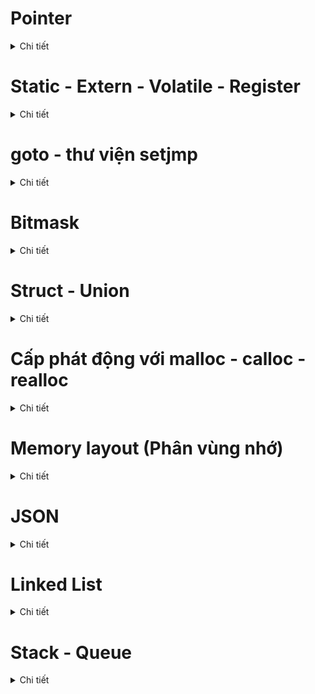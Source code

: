 # Pointer
<details><summary>Chi tiết</summary>
<p>
    
## Định nghĩa
Trong C, con trỏ (pointer) là một biến chứa địa chỉ bộ nhớ của một biến khác. Việc sử dụng con trỏ giúp thực hiện các thao tác trên bộ nhớ một cách linh hoạt hơn.
## Kích thước con trỏ
**Kích thước của con trỏ phụ thuộc vào kiến trúc vi xử lý.**

Hệ thống 32 – bit, kích thước của con trỏ là 4 byte.

Hệ thống 64 – bit, kích thước của con trỏ là 8 byte.

```cpp
#include <stdio.h>
#include <stdbool.h>

int main(int argc, char const *argv[]){
    printf("%d bytes\n", sizeof(int *));
    printf("%d bytes\n", sizeof(char *));
    printf("%d bytes\n", sizeof(float *));
    printf("%d bytes\n", sizeof(double *));
    printf("%d bytes\n", sizeof(long *));
    printf("%d bytes\n", sizeof(short *));
    printf("%d bytes\n", sizeof(long long *));
    printf("%d bytes\n", sizeof(bool *));
    return 0;
}
```
## Các kiểu con trỏ
### 1.Con trỏ Void
<details><summary></summary>
<p>
	
Thường dùng để **trỏ tới bất kỳ địa chỉ** nào với bất kỳ kiểu dữ liệu của giá trị tại địa chỉ đó.

Muốn in ra giá trị thì phải sử dụng ép kiểu để đưa con trỏ void về đến kiểu dữ liệu của giá trị đó.

Cú pháp: ``` void *ptr_void; ```

Ví dụ:
```cpp
#include <stdio.h>

void sum(int a, int b){
    printf("%d + %d = %d\n", a, b, a+b);
}

int main(int argc, char const *argv[]){
    void *ptr_void;
    ptr_void = (void*)sum;
    ((void (*)(int,int))ptr_void)(9,3);

    int var_int = 10;
    ptr_void = &var_int;
    printf("Dia chi: %p, int: %d\n", ptr_void, *(int*)ptr_void);

    double var_double = 3.14;
    ptr_void = &var_double;
    printf("Dia chi: %p, double: %.3f\n", ptr_void, *(double*)ptr_void);

    char var_char = 'B';
    ptr_void = &var_char;
    printf("Dia chi: %p, char: %c\n", ptr_void, *(char*)ptr_void);

    return 0;
}
```
```cpp
9 + 3 = 12
Dia chi: 00000000005FFE94, int: 10
Dia chi: 00000000005FFE88, double: 3.140
Dia chi: 00000000005FFE87, char: B
```
</p>
</details>

### 2.Con trỏ hàm
<details><summary></summary>
<p>
	
Con trỏ hàm là một biến mà **giữ địa chỉ của hàm**.

Khi khai báo một con trỏ hàm, ta sẽ cần chỉ định kiểu dữ liệu của hàm mà con trỏ đó sẽ tham chiếu đến, bao gồm kiểu trả về và các tham số của hàm. Sau đó, ta có thể gán con trỏ hàm này cho một hàm cụ thể. Khi gọi con trỏ hàm, chương trình sẽ thực thi hàm mà con trỏ đang tham chiếu đến.

Cú pháp:
```cpp
<return_type> (* func_pointer)(input_1_data type, input_2_data type,....);

int (*ptr)(int,double);

void (*array[])(int,int);
```

Ví dụ:
```cpp
#include <stdio.h>

void tong(int a, int b){
    printf("%d + %d = %d\n", a, b, a+b);
}

void hieu(int a, int b){
    printf("%d - %d = %d\n", a, b, a-b);
}

void tich(int a, int b){
    printf("%d x %d = %d\n", a, b, a*b);
}

void thuong(int a, int b){
    printf("%d/%d = %0.3f\n", a, b, a/(double)b);
}

int main(int argc, char const *argv[]){
    // khai báo con trỏ ptr có kiểu trả về là void
    // tham số truyền vào là 2 tham số kiểu integer
    void (*pheptoan[])(int,int) = {&tong, &hieu, &tich, &thuong};
    pheptoan[0](7,10);
    pheptoan[1](7,10);
    pheptoan[2](7,7);
    pheptoan[3](6,5);
    return 0;
}
```
```cpp
7 + 10 = 17
7 - 10 = -3
7 x 7 = 49
6 / 5 = 1.200
```
</p>
</details>

### 3.Con trỏ hằng
<details><summary></summary>
<p

Con trỏ hằng là một cách định nghĩa một con trỏ **chỉ có thể đọc giá trị tại địa chỉ mà nó trỏ đến (Read Only)** nhưng không thể thay đổi được giá trị đó.

Đối với biến là hằng số thì phải luôn dùng con trỏ hằng khi trỏ đến.

Cú pháp: 
```cpp
<data_type> const *ptr_const;
const <data_type> *ptr_const;
```

**Ví dụ**
```cpp
#include <stdio.h>

int value = 10;
const int *ptr_const = &value;

int main(int argc, char const *argv[])
{
    printf("%p\n", ptr_const);
    printf("%d\n", *ptr_const);

    *ptr_const = 20;
    printf("%d\n", *ptr_const);
    return 0;
}
```
Kết quả sau khi chạy sẽ gặp lỗi: ```assignment of read-only location '*ptr_const'```

</p>
</details>

### 4.Hằng con trỏ
<details><summary></summary>
<p
    
Hằng con trỏ là một con trỏ mà **trỏ đến 1 địa chỉ cố định**, nghĩa là khi con trỏ này được khởi tạo thì nó sẽ không thể trỏ tới địa chỉ khác.

Cú pháp:
```cpp
int *const const_ptr = &value;
```

**Ví dụ**
```cpp
#include <stdio.h>

int value1 = 10;
int value2 = 20;
int *const const_ptr = &value1;

int main(int argc, char const *argv[])
{
    printf("%p\n", const_ptr);
    printf("%d\n", *const_ptr);

    const_ptr = &value2;
    printf("%p\n", const_ptr);
    return 0;
}
```
Kết quả sau khi chạy sẽ gặp lỗi: ```assignment of read-only variable 'const_ptr'```

</p>
</details>

### 5.Con trỏ NULL
<details><summary></summary>
<p
    
Khi khai báo con trỏ mà chưa sử dụng ngay hoặc sử dụng xong thì phải gán NULL.
```cpp
int *ptr_null = NULL;
//  ptr_null = 0x00: địa chỉ khởi tạo
// *ptr_null = 0   : giá trị tại địa chỉ khởi tạo
```
</p>
</details>

### 6.Pointer to pointer
<details><summary></summary>
<p
    
Là một kiểu dữ liệu trong ngôn ngữ lập trình cho phép bạn lưu trữ địa chỉ của một con trỏ. 

Con trỏ đến con trỏ cung cấp một cấp bậc trỏ mới, cho phép bạn thay đổi giá trị của con trỏ gốc. 

Cấp bậc này có thể hữu ích trong nhiều tình huống, đặc biệt là khi bạn làm việc với các hàm cần thay đổi giá trị của con trỏ.
</p>
</details>

</p>
</details>

# Static - Extern - Volatile - Register
<details><summary>Chi tiết</summary>
<p>

## Static
### Cú pháp
```cpp
static <data_type> <name_variable>;
static <data_type> <name_function>;
```

### static local variables
Khi 1 biến cục bộ được khai báo với từ khóa static:

- Giữ giá trị của biến qua các lần gọi hàm.
- Giữ phạm vi của biến chỉ trong hàm đó.

Biến cục bộ static chỉ có thể được gọi trong nội bộ hàm khởi tạo ra nó. Mỗi lần hàm được gọi, giá trị của biến chính bằng giá trị tại lần gần nhất hàm được gọi.

**Ví dụ:**
```cpp
#include <stdio.h>

int *ptr = NULL;

void Func(){
    static int a=0;
    ptr = &a;
    a++;
    printf("a = %d\n",a);
}

int main(int argc, char const *argv[]){
    Func();     // in ra "a = 1"
    Func();     // in ra "a = 2"
    *ptr = 20;  // a = 20
    Func();     // in ra "a = 21"
    return 0;
}
```

### static global variables
Khi **'static'** được sử dụng với các biến toàn cục, nó sẽ hạn chế phạm vi của biến chỉ có thể gọi trong file nguồn hiện tại.

**Ví dụ:**

File Ex1.c
```cpp
#include <stdio.h>

extern void display();
extern int value1;
extern int value2;

int main(int argc, char const *argv[]){
    value1 = 10;
    value2 = 20;
    display();
    return 0;
}
```

```cpp
#include <stdio.h>

static int value1 = 5;
int value2 = 5;

void display(){
    printf("value1=%d\n",value1);
    printf("value2=%d\n",value2);
}
```
```cpp
undefined reference to `value1'
```
Dễ thấy file Ex1.c khi chạy sẽ gặp lỗi do cố gắng sử dụng extern để gọi 1 biến toàn cục đã được khai báo với static trong 1 file nguồn khác.

## Extern
### Định nghĩa
Từ khóa **'extern'** được sử dụng cho 1 biến hoặc hàm với mục đích là thông báo rằng biến hoặc hàm này đã được định nghĩa ở một nơi khác trong chương trình hoặc trong 1 file nguồn khác. 

Cho phép các file nguồn khác nhau trong cùng một chương trình chia sẽ và sử dụng các biến và hàm mà không cần định nghĩa lại.

**Extern chỉ cho phép khai báo chứ không định nghĩa.**

Biến được tham chiếu phải được khai báo ở cấp độ cao nhất (toàn cục), và có thể nằm trong một file khác.

### Cú pháp
```cpp
extern <data_type> <name_variable>;
```

**Ví dụ:**

File main.c
```cpp
#include <stdio.h>

extern int var_global;
extern void Func();

int main(int argc, char const *argv[]){
    var_global = 3;
    Func();
    return 0;
}
```
File File1.c
```cpp
#include <stdio.h>
int var_global = 1;
void Func(){
    printf("%d\n",var_global);
}
```
Thực hiện **make file**: ```gcc main.c File1.c -o main```

### Ứng dụng
**Chia sẻ biến và hàm giữa các file nguồn**

- Extern cho phép bạn chia sẻ biến và hàm giữa nhiều file nguồn trong một chương trình.
- Điều này hữu ích khi bạn muốn tách chương trình thành các phần nhỏ để quản lý dễ dàng hơn

**Chia sẻ biến và hàm giữa các module hoặc thư viện**

- Extern có thể được sử dụng để kết nối các module hoặc thư viện trong một dự án lớn.

**Khai báo hàm trong trường hợp định nghĩa sau:**

- Nếu ban muốn sử dụng một hàm trước khi nó được định nghĩa trong mã nguồn, bạn có thể sử dụng extern để khai báo hàm.

**Biến toàn cục giữa các tệp nguồn**

- Khi có một biến toàn cục được sử dụng trong nhiều file nguồn, extern giúp các file nguồn biết về sự tồn tại của biến đó.

**Chia sẻ hằng số giữa các file nguồn**

- Nếu bạn có một hằng số được sử dụng ở nhiều nơi, bạn có thể sử dụng extern để chia sẻ giá trị của hằng số đó giữa các file nguồn.

## Volatile
### Định nghĩa
Volatile có nghĩa là không dự đoán được. Một biến sử dụng với volatile có nghĩa là nói với compiler là biến này **có thể sẽ được thay đổi ở bởi yếu tố bên ngoài chương trình** như hardward (ngắt, nhấn button,…) hoặc một luồng khác. Việc này ngăn chặn trình biên dịch tối ưu hóa hoặc xóa bỏ các thao tác trên biến đó, giữ cho các thao tác trên biến được thực hiện như đã được định nghĩa.

Một biến cần được khai báo dưới dạng biến volatile khi nào? Khi mà giá trị của nó có thể thay đổi một cách không báo trước. Việc khai báo biến volatile là rất cần thiết để tránh những lỗi sai khó phát hiện do tính năng optimization của compiler.

Biến Volatile rất cần thiết trong lập trình nhúng, vì khi đó có các tác vụ như ngắt ảnh hưởng tới giá trị của biến. Trong lập trình C cơ bản thì rất ít gặp.

### Cú pháp
```cpp
volatile <data_type> <name_variable>;
```

Ví dụ:
```cpp
volatile int flag;

void interrupt_handler(){
    flag = 1; // giá trị của flag có thể thay đổi bởi ngắt
}
```

## Register
### Định nghĩa

![image](https://github.com/user-attachments/assets/5325937f-1104-4845-9bda-7f1e7c1589b9)

Register trong C/C++ được sử dụng để định nghĩa các biến cục bộ mà nên được lưu giữ trong một thanh ghi thay vì RAM.

Từ khóa “register” làm tăng hiệu năng (performance) của chương trình.

### Cú pháp
```cpp
register <data_type> <name_variable>;
```

**Ví dụ:**
```cpp
#include <stdio.h>
#include <time.h>

int main() {
    // Lưu thời điểm bắt đầu
    clock_t start_time = clock();
    int i;
    //register int i;

    // Đoạn mã của chương trình
    for (i = 0; i < 2000000; ++i) {
        // Thực hiện một số công việc bất kỳ
    }

    // Lưu thời điểm kết thúc
    clock_t end_time = clock();

    // Tính thời gian chạy bằng miligiây
    double time_taken = ((double)(end_time - start_time)) / CLOCKS_PER_SEC;

    printf("Thoi gian chay cua chuong trinh: %f giay\n", time_taken);
    return 0;
}
```

Khi chưa register ```Thoi gian chay cua chuong trinh: 0.005 giay```

Khi có register ```Thoi gian chay cua chuong trinh: 0.001 giay```

</p>
</details>

# goto - thư viện setjmp
<details><summary>Chi tiết</summary>
<p>

## goto trong C
### Định nghĩa
Từ khóa **"goto"** cho phép chương trình nhảy đến một label đã được đặt trước đó cùng một hàm.

"goto" cung cấp khả năng kiểm soát luồng hoạt động của mã nguồn, nhưng việc sử dụng goto thường được xem là không tốt vì nó có thể làm cho mã nguồn trở nên khó đọc và khó bảo trì.

**Ví dụ**
```cpp
int main(){
    int i=0;
    
    // đặt label start
    start:
        if (i >= 5){
            goto end;       // chuyển control đến lable "end"
        }
        printf("%d\n",i);
        i++;
        goto start;

    // đặt label end
    end:
        printf("The end\n");// chuyển control đến label "start"
    return 0;
}
```
Trong ví dụ này, goto được sử dụng để tạo một vòng lặp đơn giản. Khi i đạt đến giá trị 5, control sẽ chuyển đến nhãn "end" và kết thúc chương trình.

### Các ứng dụng của goto
#### Thoát khỏi vòng lặp nhiều cấp độ
Trong một số trường hợp, việc thoát khỏi nhiều cấp độ vòng lặp có thể trở nên phức tạp nếu sử dụng cấu trúc kiểm soát vòng lặp thông thường. Trong tình huống như vậy, goto có thể được sử dụng để dễ dàng thoát khỏi nhiều cấp độ vòng lặp.

```cpp
int main(int argc, char const *argv[]){
    int count=0;

    for (int i=0; i<10; i++){
        for (int j=0; j<10; j++){
            if (i==5 && j==5) goto exit_loops;
            else{
                printf("i=%d  j=%d\n", i, j);
            }
        }
    }
    
    exit_loops:
    return 0;
}
```

#### Xử lý lỗi và giải phóng bộ nhớ
Trong trường hợp xử lý lỗi, có thể sử dụng goto để dễ dàng giải phóng bộ nhớ đã được cấp phát trước khi thoát khỏi hàm.

```cpp
void process_data() {
    int *data = malloc(sizeof(int) * 100);
    if (data == NULL) {
        goto cleanup;
    }

    // Xử lý dữ liệu ở đây

    cleanup:
    free(data);
}
```

#### Thực hiện Finite State Machine
Trong một số trường hợp, đặc biệt là khi triển khai Finite State Machines, goto có thể được sử dụng để chuyển đến các trạng thái khác nhau một cách dễ dàng.

```cpp
switch (current_state) {
    case STATE_A:
        // Xử lý State A
        if (condition) {
            goto STATE_B;
        }
        break;

    case STATE_B:
        // Xử lý State B
        break;
}
```

## Thư viện setjmp
setjmp.h là một thư viện trong ngôn ngữ lập trình C, cung cấp hai hàm chính là **setjmp** và **longjmp**.

### Hàm setjmp
- setjmp lưu trạng thái hiện tại của môi trường thực thi vào một biến kiểu jmp_buf.
- setjmp thường được sử dụng để thiết lập một điểm quay lại (checkpoint) trong chương trình.
- setjmp trả về giá trị 0 khi được gọi lần đầu tiên và giá trị khác 0 khi quay lại từ longjmp.

```setjmp(jmp_buf buf);```

### Hàm longjmp
longjmp là hàm dùng để nhảy trở lại vị trí đã lưu bởi setjmp và tiếp tục thực thi chương trình từ đó.

```cpp
void longjmp(jmp_buf buf, int value);
// buf  : biến 'jmp_buf' đã được lưu bởi 'setjmp'
// value: giá trị trả về từ 'setjmp'. Nếu value=0 thì 'setjmp' trả về 1
```

**Ví dụ**
```cpp
#include <stdio.h>
#include <setjmp.h>

jmp_buf buf;
int exception_code;

double thuong(int a, int b){
	if (!b){
		longjmp(buf,1);
	}
	return a/(double)b;
}

int checkArray(int *arr, int size){
    	if (size <= 0){
        	longjmp(buf,2);
	}
    	return 1;
}

int main(int argc, char const *argv[]){
	// khi bắt đầu thì setjmp(buf) luôn bằng 0

	if ((exception_code = setjmp(buf)) == 0){
		int array[0];
		double ketqua = thuong(8,0);
		printf("Ket qua: %0.3f\n", ketqua);
		checkArray(array,0);
	}
	else if (exception_code == 1){
		printf("ERROR! Mau bang 0\n");
	}
	else if (exception_code == 2){
		printf("ERROR! Array bang 0\n");
	}
	return 0;
}
```

### Xử lý ngoại lệ
Cả hai hàm setjmp và longjmp thường được sử dụng để thực hiện xử lý ngoại lệ trong C thông qua 3 keywords chính là: **try, catch, throw**.

```cpp
#include <stdio.h>
#include <setjmp.h>

jmp_buf buf;
int exception_code;

#define TRY if ((exception_code = setjmp(buf)) == 0)
#define CATCH(x) else if (exception_code == x)
#define THROW(x) longjmp(buf,x)
```

**Ví dụ**
```cpp
#include <stdio.h>
#include <setjmp.h>

jmp_buf buf;
int exception_code;

#define TRY if ((exception_code = setjmp(buf)) == 0)
#define CATCH(x) else if (exception_code == x)
#define THROW(x) longjmp(buf,x)

double thuong(int a, int b){
    if (b == 0){
        THROW(1);
    }
    return a/(double)b;
}

int checkArray(int *arr, int size){
    if (size <= 0){
        THROW(2);
    }
    return 1;
}

int main(int argc, char const *argv[])
{
    
    TRY{
        int array[0];
        double ketqua = thuong(8,1);
        printf("Ket qua = %0.3f\n",ketqua);
        checkArray(array,0);
    }
    CATCH(1){
        printf("Error\n");
    }
    CATCH(2){
        printf("Error! Array = 0\n");
    }
    return 0;
}
```

</p>
</details>

# Bitmask
<details><summary>Chi tiết</summary>
<p>

## Định nghĩa
Bitmask là một kỹ thuật sử dụng các bit để lưu trữ và thao tác với các cờ (flags) hoặc trạng thái.

Có thể sử dụng bitmask để đặt, xóa, kiểm tra trạng thái của các bit cụ thể trong 1 word.

Bitmask thường được sử dụng để tối ưu hóa bộ nhớ, thực hiện các phép toán logic trên một cụm bit, và quản lý các trạng thái, quyền truy cập, hoặc các thuộc tính khác của một đối tượng.

## Các toán tử bitwise
![image](https://github.com/user-attachments/assets/e9b5fc2e-0d94-4708-bbe1-740f7a21d417)

![image](https://github.com/user-attachments/assets/c8549e26-9a0b-4835-a886-d11a6bed9fb1)

</p>
</details>

# Struct - Union
<details><summary>Chi tiết</summary>
<p>

## Struct
<details><summary>Chi tiết</summary>
<p>
	
struct là một cấu trúc dữ liệu cho phép tự định nghĩa một kiểu dữ liệu mới bằng cách nhóm các biến có các kiểu dữ liệu khác nhau lại với nhau.

struct cho phép tạo ra một thực thể dữ liệu lớn hơn và có tổ chức hơn từ các thành viên (members) của nó.

### Cú pháp

**Cách 1**
```cpp
struct structureName{       struct student_t{       struct student_t sv1;
    dataType1 member1;          char ten[30];       struct student_t sv2;
    dataType2 member2;          int tuoi;           ...
    ...                         int MSSV;           hoặc
};                          };                     struct student_t sv[50];
```

**Cách 2**
```cpp
typedef struct{             typedef struct{         student_t sv1;
    dataType1 member1;          char ten[30];       student_t sv2;
    dataType2 member2;          int tuoi;           ...
    ...                         int MSSV;           student_t sv[20];
}structureName;             }student_t;
```

### Truy xuất dữ liệu
Sử dụng "." để truy xuất tới thành viên khi khai báo biến bình thường (int, char,…).

Sử dụng "->" để truy xuất tới thành viên khi khai báo biến là con trỏ.

### Kích thước của struct
Kích thước Struct bằng tổng các kích thước của các member và padding (nếu có).

**Ví dụ 1**
```cpp
typedef struct{
    uint32_t var1;  // 4 byte
    uint8_t  var2;  // 1 byte
    uint16_t var3;  // 2 byte
} frame;
```

Kết quả: ```8 byte```

Giải thích:

![image](https://github.com/user-attachments/assets/fb82664c-da75-4cb2-8fbe-1c11ea12fea4)

Lần 1 quét 4 bytes và var1 sử dụng.

Lần 2 quét 4 bytes, var2 chỉ sử dụng 1 byte, thừa 3 bytes bộ nhớ đệm.	

var3 sử dụng 2 bytes trong 3 bytes trên và còn thừa 1 byte bộ nhớ đệm.

Tổng kích thước struct frame trên là 8 bytes nhưng thực tế chỉ sử dụng 7 bytes.

**Ví dụ 2**
```cpp
typedef struct{
    uint8_t  var2;  // 1 byte
    uint32_t var3;  // 4 byte
    uint16_t var1;  // 2 byte
} frame;
```

Kết quả: ```12 byte```

Giải thích:

![image](https://github.com/user-attachments/assets/5f951d03-fc44-4b38-835c-b9ac5e787174)

Lần 1 quét 4 bytes và var1 sử dụng 1 byte trong 4 byte, thừa 3 byte.

Lần 2 quét 4 bytes, var3 sử dụng hết.

Lần 3 quét 4 bytes, var1 sử dụng 1 trong 4 bytes và thừa 3 byte.

Tổng kích thước struct frame trên là 12 bytes nhưng thực tế chỉ sử dụng 7 bytes.

**Ví dụ 3**
```cpp
typedef struct{
    uint8_t  var2[9];   // 1 byte
    uint32_t var3[2];   // 4 byte
    uint16_t var1[10];  // 2 byte
} frame;
```

Kết quả: ```40 byte```

Giải thích:

![image](https://github.com/user-attachments/assets/7c9ecf6b-479a-4d1c-8064-367934d35d4e)

**Ví dụ 4**
```cpp
typedef struct{
    uint8_t  var2[9];   // 1 byte
    uint64_t var4[3];   // 8 byte
    uint16_t var1[10];  // 2 byte
    uint32_t var3[2];   // 4 byte
} frame;
```

Kết quả: ```72 byte```

Giải thích:

![image](https://github.com/user-attachments/assets/0723e3e4-bb78-4de7-9737-fcf15e96158e)

### Địa chỉ của Struct
Địa chỉ của struct chính là địa chỉ của member đầu tiên

```cpp
#include <stdio.h>
#include <stdint.h>

typedef struct{
    uint8_t  var2[9];   // 1 byte
    uint16_t var1[10];  // 2 byte
    uint32_t var3[2];   // 4 byte
} frame;

int main(int argc, char const *argv[]){
    frame data;
    printf("Dia chi struct  : %p\n", &data);
    printf("Dia chi member 1: %p\n", &(data.var2));
    return 0;
}
```
**Kết quả in ra**
```cpp
Dia chi struct  : 00000000005FFE70
Dia chi member 1: 00000000005FFE70
```

Các phần tử trong mảng **var2** đều có kiểu dữ liệu **uint8_t** nên sẽ chiếm 1 byte ô nhớ.

![image](https://github.com/user-attachments/assets/56e7cf17-c6e2-4354-9950-a23d817bc965)

Các phần tử trong mảng **var1** đều có kiểu dữ liệu **uint16_t** nên sẽ chiếm 2 byte ô nhớ.

![image](https://github.com/user-attachments/assets/c7a36f7f-7068-4ff6-967c-4e636162b557)

</p>
</details>

## Union
<details><summary>Chi tiết</summary>
<p>
	
Union là một cấu trúc dữ liệu giúp kết hợp nhiều kiểu dữ liệu khác nhau vào một cùng một vùng nhớ. 

Mục đích chính của union là tiết kiệm bộ nhớ bằng cách chia sẻ cùng một vùng nhớ cho các thành viên của nó. Điều này có nghĩa là, trong một thời điểm, chỉ một thành viên của union có thể được sử dụng.

### Cú pháp

**Cách 1**
```cpp
union unionName{       	    union student_t{       union student_t sv1;
    dataType1 member1;          char ten[30];       union student_t sv2;
    dataType2 member2;          int tuoi;           ...
    ...                         int MSSV;           hoặc
};                           };                     union student_t sv[50];
```

**Cách 2**
```cpp
typedef union{             typedef union{           student_t sv1;
    dataType1 member1;          char ten[30];       student_t sv2;
    dataType2 member2;          int tuoi;           ...
    ...                         int MSSV;           student_t sv[20];
}unionName;                }student_t;
```

### Kích thước Union
Kích thước của Union chính là tổng của kích thước của member có kích thước lớn nhất và padding (nếu có).

**Ví dụ 1**
```cpp
#include <stdio.h>
#include <stdint.h>

typedef union{     //  Scope
    uint8_t  var1; //  0 - 255
    uint32_t var2; //  0 - 4294967295
    uint16_t var3; //  0 - 65535
} frame;

int main(int argc, char const *argv[]){
    frame data;
    printf("Size = %lu\n",sizeof(frame));
    return 0;
}
```
Kết quả: ```4 byte```

**Ví dụ 2**
```cpp
#include <stdio.h>
#include <stdint.h>

typedef union{        
    uint8_t  var1[3]; //  3 byte + 1 padding
    uint32_t var2[6]; //  4 byte * 6
    uint16_t var3[9]; //  4 byte (01) + 4 byte (23) + 4 byte (45) + 4 byte (67) + 2 byte (8) + 2 padding
} frame;

int main(int argc, char const *argv[]){
    frame data;
    printf("Size = %lu\n",sizeof(frame));
    return 0;
}
```
Kết quả: ```24 byte```

### Sử dụng vùng nhớ trong Union

**Ví dụ 1**
```cpp
#include <stdio.h>
#include <stdint.h>

typedef union{     //  Scope
    uint8_t  var1; //  0 - 255
    uint32_t var2; //  0 - 4294967295
    uint16_t var3; //  0 - 65535
} frame;

int main(int argc, char const *argv[]){
    frame data;
    data.var1 = 5;
    data.var2 = 6;
    data.var3 = 7;

// 0x005FFE9C  0x005FFE9D  0x005FFE9E  0x005FFE9F
//      5
//      6
//      7

    printf("Data.var1 = %d\n", data.var1);
    printf("Data.var2 = %u\n", data.var2);
    printf("Data.var3 = %d\n", data.var3);
    return 0;
}
```
**Kết quả in ra:**
```cpp
Data.var1 = 7
Data.var2 = 7
Data.var3 = 7
```

**Giải thích**

Khi gán 5 cho member var1 thì tại địa chỉ 0x5FFE9C sẽ có giá trị 5.

Khi gán 6 cho member var2, do các member sử dụng chung vùng nhớ nên tại địa chỉ 0x5FFE9C thì giá trị 6 sẽ ghi đè lên 5.

Tương tự với member var3, giá trị cuối cùng tại địa chỉ 0x5FFE9C là 7 nên giá trị của các member đều sẽ là 7.

**Ví dụ 2**
```cpp
#include <stdio.h>
#include <stdint.h>

typedef union{     //  Scope
    uint8_t  var1; //  0 - 255
    uint32_t var2; //  0 - 4294967295
    uint16_t var3; //  0 - 65535
} frame;

int main(int argc, char const *argv[])
{
    frame data;
    data.var2 = 4294967290;

    printf("Data.var1 = %d\n", data.var1);
    printf("Data.var2 = %u\n", data.var2);
    printf("Data.var3 = %d\n", data.var3);
    return 0;
}
```
**Kết quả in ra:**
```cpp
Data.var1 = 250
Data.var2 = 4294967290
Data.var3 = 65530
```

**Giải thích**

4294967290 = 0b11111111 111111111 11111111 1111010

Do các member dùng chung vùng nhớ nên giá trị các member bằng nhau và kích thước của union frame là 4 byte nên dữ liệu sẽ được như sau:

```cpp
// 0x005FFE9C  0x005FFE9D  0x005FFE9E  0x005FFE9F
//  11111010    11111111    11111111    11111111
```

member var1 có kiểu dữ liệu là uint8_t nên chỉ lấy 8 bit ở địa chỉ 0x005FFE9C -> var1 = 0b11111010 = 250

member var2 có kiểu dữ liệu là uint32_t nên giữ nguyên giá trị

member var3 có kiểu dữ liệu là uint16_t nên chỉ lấy 16 bit ở địa chỉ 0x005FFE9C và 0x005FFE9D -> var3 = 0b11111111 11111010 = 65530

</p>
</details>

## So sánh Struct và Union
<details><summary>Chi tiết</summary>
<p>
	
### Giống

Đều do lập trình viên tự định nghĩa (user defined type).

Đều sử dụng dấu “.” hoặc “ ” để truy cập các phần tử (hoặc có thể gọi là thuộc tính).

## Khác
![image](https://github.com/user-attachments/assets/10994e8c-37ff-4a6b-b947-3d2fa16eee65)

</p>
</details>

</p>
</details>

# Cấp phát động với malloc - calloc - realloc
<details><summary>Chi tiết</summary>
<p>
	
![image](https://github.com/user-attachments/assets/5108cbb1-ac28-4304-9d25-6c9817c06c57)

</p>
</details>

# Memory layout (Phân vùng nhớ)
<details><summary>Chi tiết</summary>
<p>

File do người dùng viết (file .c), file .exe và file .hex (file chứa chương trình nạp vào vi điều khiển) sẽ được lưu ở bộ nhớ ROM hoặc FLASH. Khi nhấn chạy chương trình thì những chương trình này sẽ copy sang bộ nhớ RAM rồi mới bắt đầu thực thi.


Memory layout của một chương trình C/C++ gồm 5 phần chính:

- Text
- Initialized Data (DS)
- Uninitialized Data (BSS)
- Stack
- Heap

![image](https://github.com/user-attachments/assets/0092a0ac-943b-40f1-b376-caacf7bc470c)

## 1.Text Segment
![image](https://github.com/user-attachments/assets/5af24f47-6c8b-4b6b-ad10-dd6b08401e32)


```cpp
#include <stdio.h>
const int a = 10;
char *ptr = "Hello World";
int main(int argc, char const *argv[]){
    printf("a = %d\n", a);
    *ptr = "Hello";
    return 0;
}
```

Kết quả sau khi chạy sẽ hiện lỗi ```invalid conversion from 'const char*' to 'char' [-fpermissive]```

Do con trỏ ptr được khai báo kiểu char nên khi ta cố gắng thay đổi giá trị của nó sẽ gặp lỗi.

## 2.Initialized Data Segment (DS)
![image](https://github.com/user-attachments/assets/5f4e8151-4160-4de8-8648-672bc55adee3)

```cpp
int a = 5;
static b = 6;
void test(){
    static int c = 7;
}
int main(int argc, char const *argv[]){
    /* code */
    return 0;
}
```

Biến a là biến toàn cục, khởi tạo là 5, và được cấp phát 1 địa chỉ cố định (giả sử là 0x02).

Biến b là static toàn cục và c là biến static cục bộ cũng sẽ được cấp phát địa chỉ.

Các địa chỉ trên sẽ bị thu hồi khi chương trình kết thúc.

Biến a, b, c đều có thể thay đổi trong quá trình thực thi (đọc – ghi).

## 3.Uninitialized Data Segment (BSS)
![image](https://github.com/user-attachments/assets/cbcccc8e-8113-42cf-8c1d-64153ba4fb8a)

```cpp
#include <stdio.h>

typedef struct{
    int x;
    int y;
} Point_Data;

static Point_Data p1 = {5,7};

int a = 0;
int b;

static int global = 0;
static int global_2;

void test(){
    static int local = 0;
    static int local_2;
}

int main() {
    printf("a: %d\n", a);
    printf("global: %d\n", global);
    return 0;
}
```
Tất cả các biến khai báo như trên đều sẽ được lưu trữ ở phân vùng BSS.

2 biến x,y trong struct Point_Data sẽ nằm phân vùng BSS mặc dù sau đó được khởi tạo giá trị là 5,7.

## 4.Stack (Automatic Variable Storage)
![image](https://github.com/user-attachments/assets/bc290383-e76f-490a-805e-ed4d7c567aae)

```cpp
int total(int a, int b){
    int c;
    c = a + b;
    return c;
}
int main(int argc, char const *argv[]){
    printf("a+b=%d\n",total(5,6));
    printf("a+b=%d\n",total(9,7));
    return 0;
}
```
Biến a, b là input parameter của hàm.

Biến c là biến cục bộ, khi ra khỏi hàm total() thì sẽ mất đi.
Khi chạy lệnh printf() đầu tiên, a=5 và được cấp phát địa chỉ (giả sử là 0x01), b=6 và được cấp phát địa chỉ (giả sử là 0x03), biến c cũng sẽ được cấp phát địa chỉ (giả sử là 0x04). Những địa chỉ này se được lưu ở phần vùng Stack. Sau khi return kết quả thì địa chỉ của các biến a, b, c sẽ bị thu hồi.

Khi chạy lệnh printf() thứ hai, a=9 và tiếp tục được cấp phát địa chỉ (có thể là 0x01 hoặc khác), tương tự b, c và sau khi return kết quả thì các địa chỉ cũng bi thu hồi.

## 5.Heap (Dynamic Memory Allocation)
![image](https://github.com/user-attachments/assets/96602d39-cc3f-4f94-a285-a3556b22fccb)

**Ví dụ**

![image](https://github.com/user-attachments/assets/71fe3f16-6945-418a-86b0-41fc87872ea6)

```cpp
&arr[0] = 889248      &arr[0] = 7377312
&arr[1] = 889252      &arr[1] = 7377316
&arr[2] = 889256      &arr[2] = 7377320
&arr[3] = 889260      &arr[3] = 7377324
&arr[4] = 889264      &arr[4] = 7377328
----------------      ----------------
&arr[0] = 889728      &arr[0] = 7377312
&arr[1] = 889732      &arr[1] = 7377316
&arr[2] = 889736      &arr[2] = 7377320
&arr[3] = 889740      &arr[3] = 7377324
&arr[4] = 889744      &arr[4] = 7377328
```
Trong đoạn mã nguồn bên trái, sử dụng malloc() để cấp phát động 5 ô nhớ cho 1 mảng gồm 5 phần tử. Sau khi chương trình thực thi, ta thấy địa chỉ của các phần tử sau 2 lần in ra là khác nhau. Nguyên nhân là do người dùng chưa giải phóng bộ nhớ nên sau khi chạy hàm generate_array() lần đầu tiên, hệ thống sẽ phải tìm các địa chỉ khác còn trống để cấp phát cho các phần tử của mảng cho lần thực thi tiếp theo.

Ở mã nguồn bên phải, địa chỉ của các phần tử sau khi thực thi là giống nhau. Nguyên nhân là do người dùng đã giải phóng bộ nhớ (hàm free()) nên sau lần chạy hàm generate_array() đầu tiên, hệ thống đã thu hồi địa chỉ và các địa chỉ đó sẽ trống và được cấp phát cho lần thực thi tiếp theo.

## So sánh vùng nhớ Stack và Heap
![image](https://github.com/user-attachments/assets/8c97367c-f81e-42aa-a80c-9a156ca6ef55)

**Khi nào sử dụng Heap? Khi nào sử dụng Stack?**

**Sử dụng Stack**: Khi bạn biết trước kích thước của dữ liệu và dữ liệu này có vòng đời ngắn, được sử dụng trong phạm vi hàm.

```cpp
void function() {
    int a = 10; // Biến cục bộ "a" được lưu trên stack
    int b[20];  // Mảng tĩnh "b" có kích thước cố định được lưu trên stack
}
```

**Sử dụng Heap**: Khi bạn cần quản lý bộ nhớ với kích thước động và vòng đời của dữ liệu dài, tồn tại ngoài phạm vi của một hàm.

```cpp
void function() {
    int* ptr = (int*)malloc(sizeof(int) * 10); // Cấp phát mảng động trên heap
    // Sử dụng mảng "ptr"
    free(ptr); // Giải phóng bộ nhớ
}
```

</p>
</details>

# JSON
<details><summary>Chi tiết</summary>
<p>

## Khái niệm
JSON là viết tắt của “JavaScript Object Notation” (Ghi chú về đối tượng JavaScript).

Là một định dạng truyền tải dữ liệu phổ biến trong lập trình và giao tiếp giữa các máy chủ và trình duyệt web, cũng như giữa các hệ thống khác.

JSON được thiết kế để dễ đọc và dễ viết cho con người, dễ phân tích cho máy tính với cú pháp dựa trên một cặp **key – value**.

**Ví dụ**
```cpp
{
  "name": "John Doe",
  "age": 30.1234,
  "city": "New York",
  "isStudent": true,
  "grades": [85, 90, 78]
}
```

## Định dạng của JSON

### Kiểu dữ liệu

- NULL: ```null```
- Boolean: ```true``` hoặc ```false```
- Number: có thể là số nguyên hoặc số thập phân. Số không được bao bọc bởi dấu ngoặc.
```cpp
42
3.14
30.000
```
- String: Chuỗi ký tự, được bao bọc bởi dấu nháy đơn ('') hoặc dấu nháy kép ("").
```cpp
"Hello, World!"
```
- Array: Một danh sách các giá trị, giữa mỗi giá trị sử dụng dấu phẩy. Mảng được bao bọc bởi dấu ngoặc vuông ([]).
```cpp
[1, 2, 3, 4, 5]
```
- Object (đối tượng): Một tập hợp **các cặp key - value**, giữa mỗi cặp sử dụng dấu **hai chấm (:)**. Đối tượng được **bao bọc bởi dấu ngoặc nhọn ({})**.
```cpp
{
  "name": "John",
  "age": 30,
  "city": "New York"
}
```

### Key - Value

- Mỗi cặp key - value được phân tách bằng dấu hai chấm (:).
- Các cặp key - value trong object được phân tách bằng dấu phẩy (,).

```cpp
{
  "key1":"value1",
  "key2":"value2",
  "key3":"value3"
}
```

### Dấu ngoặc

- Dấu ngoặc nhọn ({}) được sử dụng để bao bọc đối tượng.
- Dấu ngoặc vuông ([]) được sử dụng để bao bọc mảng.

### Dấu phẩy

Dấu phẩy được sử dụng để phân tách giữa các thành phần trong mảng hoặc các cặp key-value trong đối tượng.

### Khoảng trắng

Khoảng trắng, dấu xuống dòng và tab không ảnh hưởng đến tính chính xác của JSON và thường được sử dụng để làm cho JSON dễ đọc hơn.

### Nhận xét

JSON không hỗ trợ cú pháp nhận xét nội dung. Bất kỳ văn bản nào sau dấu nhận xét (// hoặc /* */) không được hiểu là hợp lệ trong JSON.

## Khai báo kiểu dữ liệu để sử dụng cho JSON

```cpp
typedef enum{
    JSON_NULL,
    JSON_BOOLEAN,
    JSON_NUMBER,
    JSON_STRING,
    JSON_ARRAY,
    JSON_OBJECT
} JSONType;

typedef struct JSONValue{
    JSONType type;
    union{
        int     boolean;
        double  number;
        char    *string;
        struct{
            struct JSONValue *values;
            size_t count;
        } array;
        struct{
            char   **keys;
            struct JSONValue *values;
            size_t count;
        } object;
    } value;
} JSONValue;
```

### 1. JSONType

Là một kiểu liệt kê (enum) xác định các loại giá trị mà một đối tượng JSON có thể có, bao gồm các giá trị như sau:

- JSON_NULL: Đại diện cho giá trị null trong JSON.
- JSON_BOOLEAN: Đại diện cho giá trị true hoặc false trong JSON.
- JSON_NUMBER: Đại diện cho một số (có thể là số nguyên hoặc số thực) trong JSON.
- JSON_STRING: Đại diện cho một chuỗi ký tự trong JSON.
- JSON_ARRAY: Đại diện cho một mảng các giá trị JSON khác.
- JSON_OBJECT: Đại diện cho một đối tượng (object) JSON, bao gồm các cặp khóa-giá trị.

### 2. JSONValue

Là một cấu trúc dữ liệu (struct) đại diện cho một giá trị JSON bất kỳ. Nó bao gồm hai thành phần chính:

- type: Kiểu dữ liệu JSONType, xác định loại giá trị mà đối tượng JSON này đại diện.
- value: Một union lưu trữ giá trị thực tế, có thể là một số, chuỗi, mảng, đối tượng, hoặc các kiểu khác dựa trên loại được xác định bởi type.

Mỗi thành phần của union value sẽ lưu trữ một giá trị tương ứng với loại của nó, ví dụ:

- Nếu ```type``` là ```JSON_NUMBER```, ```value.number``` sẽ lưu giá trị số.
- Nếu ```type``` là ```JSON_STRING```, ```value.string``` sẽ lưu trữ một chuỗi.
- Nếu ```type``` là ```JSON_ARRAY```, ```value.array``` sẽ lưu trữ một mảng các giá trị JSON khác.
- Nếu ```type``` là ```JSON_OBJECT```, ```value.object``` sẽ lưu trữ một đối tượng JSON.

</p>
</details>

# Linked List
<details><summary>Chi tiết</summary>
<p>

## Định nghĩa

Danh sách liên kết (Linked List) là một cấu trúc dữ liệu trong lập trình máy tính, được sử dụng để tổ chức và lưu trữ dữ liệu. Một Linked list bao gồm một chuỗi các nút (nodes) được phân bổ động, được sắp xếp theo cách mà mỗi node sẽ chứa một giá trị và một con trỏ (pointer) trỏ đến node tiếp theo nó. Nếu con trỏ là NULL thì nó là node cuối cùng trong danh sách.

Có hai loại linked list chính:

- Singly Linked List (Danh sách liên kết đơn): Mỗi nút chỉ chứa một con trỏ đến nút tiếp theo trong chuỗi.
- Doubly Linked List (Danh sách liên kết đôi): Mỗi nút chứa hai con trỏ, một trỏ đến nút tiếp theo và một trỏ đến nút trước đó.

Một linked list cung cấp một cách linh hoạt để thêm, xóa và chèn các phần tử mà không cần phải di chuyển toàn bộ dãy số như mảng. Tuy nhiên, nó cũng có một số nhược điểm, như việc cần thêm một con trỏ cho mỗi nút, tăng độ phức tạp của bộ nhớ và có thể dẫn đến hiệu suất kém hơn trong một số trường hợp so với mảng.

Một danh sách được liên kết được giữ bằng cách sử dụng một biến con trỏ cục bộ trỏ đến mục đầu tiên của danh sách. Nếu con trỏ đó cũng là NULL thì danh sách được coi là trống.

![image](https://github.com/user-attachments/assets/c2669fde-dacb-4f2b-9cd8-cb861c7e9e3e)

## Các hàm trong Linked List
### Định nghĩa 1 node trong singly linked list
```cpp
typedef struct Node{
    int data;
    struct Node *next;
} Node_t;
```
### Khởi tạo 1 node mới
```cpp
// khởi tạo giá trị ban đầu và trả địa chỉ về cho node được cấp phát.
Node_t *createNode(int data){
    Node_t *temp = (Node_t*)malloc(sizeof(Node_t));
    temp->data = data;
    temp->next = NULL;
    // node vừa tạo chưa liên kết với phần tử nào nên phần liên kết gán bằng NULL
    return temp;
}
```
### Thêm node mới vào đầu danh sách
```cpp
void push_front(Node_t **head, int data){
    Node_t *new_node = createNode(data);
    if (*head == NULL){
        *head = new_node;
    }
    else{
        new_node->next = *head;
        *head = new_node;
    }
}
```
### Thêm node mới vào cuối danh sách
```cpp
void push_back(Node_t **head, int data){
    Node_t *new_node = createNode(data);
    if (*head == NULL){
        *head = new_node;
    }
    else{
        Node_t *p = *head;
        while (p->next != NULL){
            p = p->next;
        }
        p->next = createNode(data);
    }
}
```
### Thêm node mới vào vị trí bất kỳ trong danh sách
```cpp
void insert(Node_t **head, int data, int position){
    Node_t *new_node = createNode(data);
    Node_t *p = *head;
    int k = 0;

    while (p->next != NULL && k != position-1){
        p = p->next;
        k++;
    }
    
    if (k == position-1){
        new_node->next = p->next;
        p->next = new_node;
    }
    else return;
}
```
### Xóa node đầu tiên trong danh sách
```cpp
void pop_front(Node_t **head){
    Node_t *new_head = (*head)->next;
    free(*head);
    *head = new_head;
}
```
### Xóa node cuối cùng trong danh sách
```cpp
void pop_back(Node_t **head){
    if (*head == NULL){
        free(*head);
    }
    else{
        Node_t *p = *head;
        while (p->next->next != NULL){
            p = p->next;
        }
        free(p->next);
        p->next = NULL;
    }
}
```
### Xóa node bất kỳ trong danh sách
```cpp
void delete_node(Node_t **head, int position){
    Node_t *p = *head;
    int k = 0;

    while (p != NULL && k != position-1){
        p = p->next;
        k++;
    }

    if (k == position-1){
        Node_t *node_delete = p->next;
        p->next = p->next->next;
        free(node_delete);
    }
    else return;
}
```
### Xóa toàn bộ node trong danh sách
```cpp
void clear_all(Node_t **head){
    Node_t *p = *head;
    while (p != NULL){
        Node_t *temp = p->next;
        free(p);
        p = temp;
    }
    *head = NULL;
}
```
### Tính kích thước của danh sách
```cpp
int size(Node_t *head){
    Node_t *p = head;
    int count = 0;
    while (p != NULL){
        count++;
        p = p->next;
    }
    return count;
}
```

</p>
</details>

# Stack - Queue
<details><summary>Chi tiết</summary>
<p>

## Stack
<details><summary>Chi tiết</summary>
<p>

### Định nghĩa Stack (Ngăn xếp)

Stack (ngăn xếp) là một cấu trúc dữ liệu tuân theo nguyên tắc "Last In, First Out" (LIFO), nghĩa là phần tử cuối cùng được thêm vào stack sẽ là phần tử đầu tiên được lấy ra. 

Các thao tác cơ bản trên stack bao gồm:

- "push" để thêm một phần tử vào đỉnh của stack.
- "pop" để xóa một phần tử ở đỉnh stack.
- "top" để lấy giá trị của phần tử ở đỉnh stack.

![image](https://github.com/user-attachments/assets/fcf7c263-0f88-4899-993d-4d8946df2068)

### Các hàm sử dụng trong Stack

#### Định nghĩa 1 Stack
```cpp
typedef struct{
    int* items;
    int size;
    int top;
} Stack;
```

#### Khởi tạo 1 Stack mới
```cpp
void initialize(Stack *stack, int size){
    stack->items = (int*)malloc(sizeof(int)*size);
    stack->size  = size;
    stack->top   = -1;
}
```

#### Kiểm tra Stack rỗng
```cpp
int isEmpty(Stack stack){
    return stack.top == -1;
}
```

#### Kiểm tra Stack đầy
```cpp
int isFull(Stack stack){
    return stack.top == stack.size - 1;
}
```

#### Thêm phần tử vào Stack
```cpp
void push(Stack *stack, int value){
    if (!isFull(*stack)){
        stack->items[++stack->top] = value;
    } 
    else{
        printf("Stack overflow\n");
    }
}
```

#### Xóa phần tử ra khỏi Stack
```cpp
int pop(Stack *stack){
    if (!isEmpty(*stack)){
        return stack->items[stack->top--];
    } 
    else{
        printf("Stack underflow\n");
        return -1;
    }
}
```

#### Lấy giá trị của phần tử ở đỉnh Stack
```cpp
int top(Stack stack){
    if (!isEmpty(stack)){
        return stack.items[stack.top];
    } 
    else{
        printf("Stack is empty\n");
        return -1;
    }
}
```

</p>
</details>

## Queue
<details><summary>Chi tiết</summary>
<p>

### Định nghĩa Queue (Hàng đợi)

Queue là một cấu trúc dữ liệu tuân theo nguyên tắc "First In, First Out" (FIFO), nghĩa là phần tử đầu tiên được thêm vào hàng đợi sẽ là phần tử đầu tiên được lấy ra. 

Các thao tác cơ bản trên hàng đợi bao gồm:

- "enqueue": thêm phần tử vào cuối hàng đợi.
- "dequeue": lấy phần tử từ đầu hàng đợi.
- "front": lấy giá trị của phần tử đứng đầu hàng đợi.

### Các hàm sử dụng trong Queue

#### Định nghĩa 1 hàng đợi
```cpp
typedef struct{
    int *item;    // mảng tượng trưng chứa các giá trị của phần tử trong queue
    int size;     // kích thước của queue
    int front;    // phần tử đầu queue
    int rear;     // phần tử cuối queue
} Queue;
```

#### Khởi tạo 1 hàng đợi mới
```cpp
Queue *initialize(int size){
    Queue *queue = (Queue*)malloc(sizeof(Queue));
    queue->item  = (int*)malloc(size * sizeof(int));
    queue->size  = size;
    queue->front = queue->rear = -1;
    return queue;
}
```

#### Kiểm tra hàng đợi rỗng
```cpp
int isEmpty(Queue queue){
    return (queue.front == -1);
}
```

#### Kiểm tra hàng đợi đầy
```cpp
int isFull(Queue queue){
    return (queue.rear + 1) % queue.size == queue.front;
}
```
 
#### Thêm phần tử vào cuối hàng đợi
```cpp
void enqueue(Queue *queue, int data){
    if (isFull(*queue)){
        // nếu queue đầy thì không cho thêm phần tử vào
        printf("Queue overflow\n");
    } 
    else{
        if (isEmpty(*queue)){
            queue->front = queue->rear = 0;
        }
        else{
            queue->rear = (queue->rear + 1) % queue->size;
        }
        queue->item[queue->rear] = data;
    }
}
```

#### Xóa phần tử từ đầu hàng đợi
```cpp
int dequeue(Queue *queue){
    if (isEmpty(*queue)){
        // nếu queue rỗng thì không cho xóa
        printf("Queue underflow\n");
        return -1;
    }
    else{
        int dequeue_value = queue->item[queue->front];
        if (queue->front == queue->rear){
            queue->front = queue->rear = -1;
        }
        else{
            queue->front = (queue->front + 1) % queue->size;
        }
        return dequeue_value;
    }
}
```
 
#### Lấy giá trị của phần tử đứng đầu hàng đợi	
```cpp
int front(Queue queue){
    if (isEmpty(queue)){
        printf("Queue is empty\n");
        return -1;
    }
    else{
        return queue.item[queue.front];
    }
}
```

</p>
</details>

</p>
</details>
